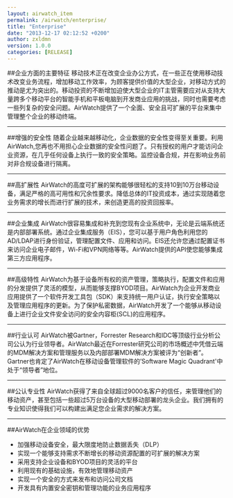 ```yaml
---
layout: airwatch_item
permalink: /airwatch/enterprise/
title: "Enterprise"
date: "2013-12-17 02:12:52 +0200"
author: zxldmn
version: 1.0.0
categories: [RELEASE]
---
```


##企业方面的主要特征
移动技术正在改变企业办公方式，在一些正在使用移动技术改变业务流程，增加移动工作效率，为顾客提供价值的大型企业，对移动方式的推动是尤为突出的。移动投资的不断增加迫使大型企业的IT主管需要应对从支持大量跨多个移动平台的智能手机和平板电脑到开发商业应用的挑战，同时也需要考虑一些列复杂的安全问题。AirWatch提供了一个全面、安全且可扩展的平台来集中管理整个企业的移动终端。

-------------------------------------------
##增强的安全性
随着企业越来越移动化，企业数据的安全性变得至关重要。利用AirWatch,您再也不用担心企业数据的安全性问题了。只有授权的用户才能访问企业资源，在几乎任何设备上执行一致的安全策略。监控设备合规，并在影响业务前对非合规设备进行隔离。

-------------------------------------------
##高扩展性
AirWatch的高度可扩展的架构能够很轻松的支持10到10万台移动设备，满足严格的高可用性和冗余性要求。降低总体的IT投资成本，通过实现随着您业务需求的增长而进行扩展的技术，来创造更高的投资回报率。 

-------------------------------------------
##企业集成
AirWatch很容易集成和补充到您现有企业系统中，无论是云端系统还是内部部署系统。通过企业集成服务（EIS），您可以基于用户角色利用您的AD/LDAP进行身份验证，管理配置文件、应用和访问。EIS还允许您通过配置证书来访问企业电子邮件，Wi-Fi和VPN网络等等。AirWatch提供的API使您能够集成第三方应用程序。

-------------------------------------------
##高级特性
AirWatch为基于设备所有权的资产管理，策略执行，配置文件和应用的分发提供了灵活的模型，从而能够支撑BYOD项目。AirWatch为企业开发商业应用提供了一个软件开发工具包（SDK）来支持统一用户认证，执行安全策略以及管理应用程序的更新。为了保护私密数据，AirWatch开发了一个能够从移动设备上进行企业文件安全访问的安全内容柜(SCL)的应用程序。

-------------------------------------------
##行业认可
AirWatch被Gartner，Forrester Research和IDC等顶级行业分析公司公认为行业领导者。AirWatch最近在Forrester研究公司的市场概述中凭借云端的MDM解决方案和管理服务以及内部部署MDM解决方案被评为“创新者”。Gartner也肯定了AirWatch在移动设备管理软件的’Software Magic Quadrant'中处于“领导者”地位。

-------------------------------------------
##公认专业性
AirWatch获得了来自全球超过9000名客户的信任，来管理他们的移动资产，甚至包括一些超过5万台设备的大型移动部署的龙头企业。我们拥有的专业知识使得我们可以构建出满足您企业需求的解决方案。

-------------------------------------------
##AirWatch在企业领域的优势
*	加强移动设备安全，最大限度地防止数据丢失（DLP）
*	实现一个能够支持需求不断增长的移动资源配置的可扩展的解决方案
*	采用支持企业设备和BYOD项目的灵活的平台
*	利用现有的基础设施，有效地管理移动资产
*	实现一个安全的方式来发布和访问公司文档
*	开发具有内置安全密钥和管理功能的业务应用程序